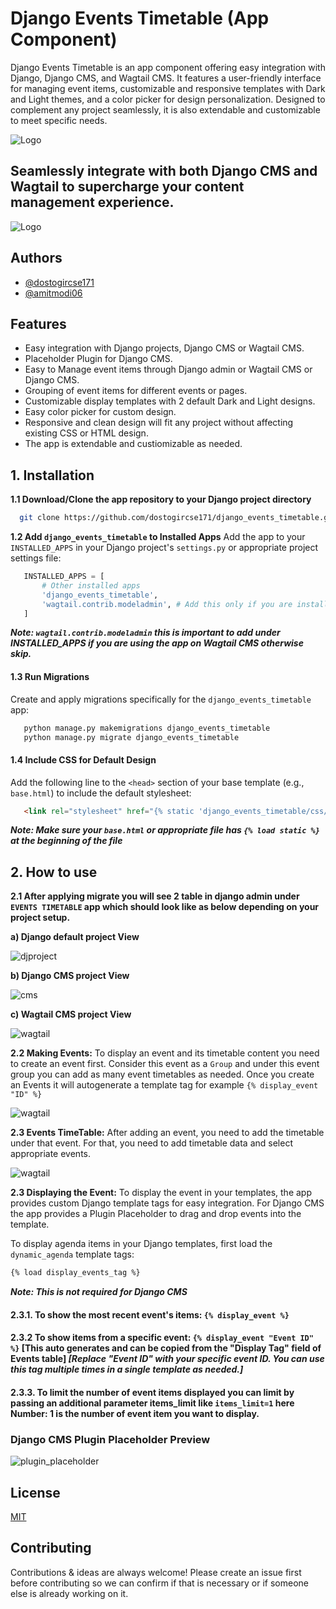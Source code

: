 
# Django Events Timetable (App Component)

Django Events Timetable is an app component offering easy integration with Django, Django CMS, and Wagtail CMS. It features a user-friendly interface for managing event items, customizable and responsive templates with Dark and Light themes, and a color picker for design personalization. Designed to complement any project seamlessly, it is also extendable and customizable to meet specific needs.


![Logo](https://i.ibb.co/vXV3Pfd/Screenshot-2024-01-20-at-1-17-15-am.png)
## Seamlessly integrate with both Django CMS and Wagtail to supercharge your content management experience.
![Logo](https://miro.medium.com/v2/resize:fit:1400/format:webp/1*HrFLJCXTQrknxtdO2M6bMA.png)
## Authors

- [@dostogircse171](https://www.github.com/dostogircse171)
- [@amitmodi06](https://www.github.com/amitmodi06)

## Features

- Easy integration with Django projects, Django CMS or Wagtail CMS.
- Placeholder Plugin for Django CMS.
- Easy to Manage event items through Django admin or Wagtail CMS or Django CMS.
- Grouping of event items for different events or pages.
- Customizable display templates with 2 default Dark and Light designs.
- Easy color picker for custom design.
- Responsive and clean design will fit any project without affecting existing CSS or HTML design. 
- The app is extendable and custiomizable as needed.


## 1. Installation

**1.1 Download/Clone the app repository to your Django project directory**
```bash
  git clone https://github.com/dostogircse171/django_events_timetable.git
```

**1.2 Add `django_events_timetable` to Installed Apps**
Add the app to your `INSTALLED_APPS` in your Django project's `settings.py` or appropriate project settings file:
```python
   INSTALLED_APPS = [
       # Other installed apps
       'django_events_timetable',
       'wagtail.contrib.modeladmin', # Add this only if you are installing it for Wagtail CMS if not already there.
   ]
   ```
   ***Note: `wagtail.contrib.modeladmin` this is important to add under INSTALLED_APPS if you are using the app on Wagtail CMS otherwise skip.***

#### 1.3 Run Migrations
Create and apply migrations specifically for the `django_events_timetable` app:
```python
   python manage.py makemigrations django_events_timetable
   python manage.py migrate django_events_timetable
```

#### 1.4 Include CSS for Default Design
Add the following line to the `<head>` section of your base template (e.g., `base.html`) to include the default stylesheet:
```html
   <link rel="stylesheet" href="{% static 'django_events_timetable/css/styles.css' %}">
   ```
***Note: Make sure your `base.html` or appropriate file has `{% load static %}` at the beginning of the file***

## 2. How to use
**2.1 After applying migrate you will see 2 table in django admin under `EVENTS TIMETABLE` app which should look like as below depending on your project setup.**

**a) Django default project View**

![djproject](https://img001.prntscr.com/file/img001/9cvFshL9RgyXIgOrcdwNLQ.png)

**b) Django CMS project View**

![cms](https://img001.prntscr.com/file/img001/WiEpJ2X_RgW5RDwggNe7VA.png)

**c) Wagtail CMS project View**

![wagtail](https://img001.prntscr.com/file/img001/SDQ3ZlX-SSuXHIfNSLn2SA.png)

**2.2 Making Events:**
To display an event and its timetable content you need to create an event first. Consider this event as a `Group` and under this event group you can add as many event timetables as needed. Once you create an Events it will autogenerate a template tag for example `{% display_event "ID" %}` 

![wagtail](https://i.ibb.co/WggFkwV/events-model-demo.gif)

**2.3 Events TimeTable:**
After adding an event, you need to add the timetable under that event. For that, you need to add timetable data and select appropriate events.

![wagtail](https://i.ibb.co/5R4L0tj/timetable-model-demo.gif)

**2.3 Displaying the Event:** To display the event in your templates, the app provides custom Django template tags for easy integration. For Django CMS the app provides a Plugin Placeholder to drag and drop events into the template.

To display agenda items in your Django templates, first load the `dynamic_agenda` template tags: 
```html
{% load display_events_tag %}
```
***Note: This is not required for Django CMS***

#### 2.3.1. To show the most recent event's items: `{% display_event %}`
#### 2.3.2 To show items from a specific event: `{% display_event "Event ID" %}` [This auto generates and can be copied from the "Display Tag" field of Events table] ***[Replace "Event ID" with your specific event ID. You can use this tag multiple times in a single template as needed.]***

#### 2.3.3. To limit the number of event items displayed you can limit by passing  an additional parameter items_limit like `items_limit=1` here Number: 1 is the number of event item you want to display.

### Django CMS Plugin Placeholder Preview
![plugin_placeholder](https://i.ibb.co/bd4dSfd/cms-plugin.gif)

## License

[MIT](https://choosealicense.com/licenses/mit/)


## Contributing

Contributions & ideas are always welcome! Please create an issue first before contributing so we can confirm if that is necessary or if someone else is already working on it. 

